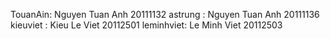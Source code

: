 TouanAin: Nguyen Tuan Anh 20111132
astrung : Nguyen Tuan Anh 20111136
kieuviet : Kieu Le Viet  20112501
leminhviet: Le Minh Viet 20112503